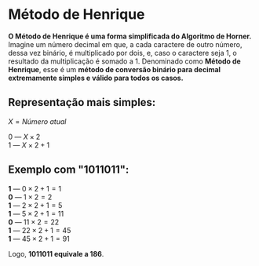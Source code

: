 # Método de Henrique

**O Método de Henrique é uma forma simplificada do Algoritmo de Horner.**
Imagine um número decimal em que, a cada caractere de outro número, dessa vez binário, é multiplicado por dois, e, caso o caractere seja 1, o resultado da multiplicação é somado a 1. Denominado como **Método de Henrique**, esse é um **método de conversão binário para decimal extremamente simples e válido para todos os casos.**

## Representação mais simples:

$X = Número\ atual$  
  
0 — $X × 2$  
1 — $X × 2 + 1$  

## Exemplo com "1011011":

**1** — $0 × 2 + 1 = 1$  
**0** — $1 × 2 = 2$  
**1** — $2 × 2 + 1 = 5$  
**1** — $5 × 2 + 1 = 11$  
**0** — $11 × 2 = 22$  
**1** — $22 × 2 + 1 = 45$  
**1** — $45 × 2 + 1 = 91$  

Logo, **1011011 equivale a 186**.

